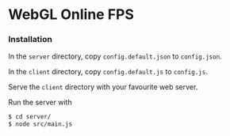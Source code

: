 # WebGL Online FPS

### Installation

In the `server` directory, copy `config.default.json` to `config.json`.

In the `client` directory, copy `config.default.js` to `config.js`.


Serve the `client` directory with your favourite web server.

Run the server with
```sh
$ cd server/
$ node src/main.js
```
